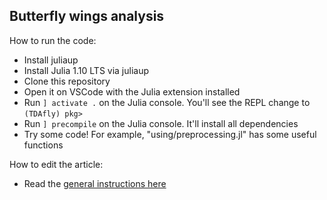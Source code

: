 ## Butterfly wings analysis

How to run the code:

- Install juliaup
- Install Julia 1.10 LTS via juliaup
- Clone this repository
- Open it on VSCode with the Julia extension installed
- Run `] activate .` on the Julia console. You'll see the REPL change to `(TDAfly) pkg> `
- Run `] precompile` on the Julia console. It'll install all dependencies
- Try some code! For example, "using/preprocessing.jl" has some useful functions

How to edit the article:
- Read the [general instructions here](https://quarto.org/docs/manuscripts/authoring/vscode.html#project-files)